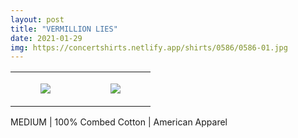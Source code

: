 ```yaml
---
layout: post
title: "VERMILLION LIES"
date: 2021-01-29
img: https://concertshirts.netlify.app/shirts/0586/0586-01.jpg
---
```




<table style="width:100%;"><tr><td style="vertical-align:top;">
      <figure class="tmblr-full" data-orig-height="2048" data-orig-width="1365" data-orig-src="https://concertshirts.netlify.app/shirts/0586/0586-01.jpg"><img src="https://64.media.tumblr.com/9a2215fed0d2e049400bbbf2d9bfba31/f2e48d979ac55ebc-03/s540x810/5010483c3d7560469c01d817a7e944aaf8f9399f.jpg" data-orig-height="2048" data-orig-width="1365" data-orig-src="https://concertshirts.netlify.app/shirts/0586/0586-01.jpg"/></figure></td>
    <td style="vertical-align:top;">
      <figure class="tmblr-full" data-orig-height="2048" data-orig-width="1365" data-orig-src="https://concertshirts.netlify.app/shirts/0586/0586-02.jpg"><img src="https://64.media.tumblr.com/0df58738fe0850e6460408c3efc36a51/f2e48d979ac55ebc-4b/s540x810/a0db9dec4498a0d8e918fe5e5651e18633f8cbed.jpg" data-orig-height="2048" data-orig-width="1365" data-orig-src="https://concertshirts.netlify.app/shirts/0586/0586-02.jpg"/></figure></td>
  </tr></table><p>
  MEDIUM | 100% Combed Cotton | American Apparel
</p>
